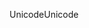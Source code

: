 <span data-ttu-id="fb5a1-101">Unicode</span><span class="sxs-lookup"><span data-stu-id="fb5a1-101">Unicode</span></span>